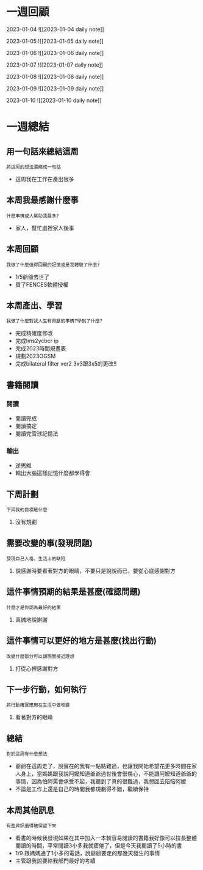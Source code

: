 # 一週回顧
2023-01-04
![[2023-01-04 daily note]]

2023-01-05
![[2023-01-05 daily note]]

2023-01-06
![[2023-01-06 daily note]]

2023-01-07
![[2023-01-07 daily note]]

2023-01-08
![[2023-01-08 daily note]]

2023-01-09
![[2023-01-09 daily note]]

2023-01-10
![[2023-01-10 daily note]]

# 一週總結
## 用一句話來總結這周
```note-brown
將這周的想法濃縮成一句話
```
- 這周我在工作在產出很多

## 本周我最感謝什麼事
```note-brown
什麼事情或人幫助我最多?
```
- 家人，幫忙處裡家人後事

## 本周回顧
```note-brown
我做了什麼值得回顧的記憶或是我體驗了什麼?
```
- 1/5爺爺去世了
- 買了FENCES軟體授權

## 本周產出、學習
```note-brown
我做了什麼對我人生有貢獻的事情?學到了什麼?
```
- 完成精確度修改
- 完成lms2ycbcr ip
- 完成2023時間規畫表
-  規劃2023OGSM
-  完成bilateral filter ver2 3x3跟3x5的更改!!
## 書籍閱讀
### 閱讀
-   閱讀完成
-   閱讀搞定
-   閱讀完雪球記憶法

### 輸出
- 逆思維
-   輸出大腦這樣記憶什麼都學得會

## 下周計劃
```note-brown
下周我的目標是什麼
```
1. 沒有規劃

## 需要改變的事(發現問題)
```note-brown
發現自己人格、生活上的缺陷
```
1. 說感謝時要看著對方的眼睛，不要只是說說而已，要從心底感謝對方

## 這件事情預期的結果是甚麼(確認問題)
```note-brown
什麼才是你認為最好的結果
```
1. 真誠地說謝謝

## 這件事情可以更好的地方是甚麼(找出行動)
```note-brown
改變什麼部分可以讓現實接近理想
```
1. 打從心裡感謝對方

 ## 下一步行動，如何執行
 ```note-brown
將行動確實應用在生活中做改變
```
1. 看著對方的眼睛

## 總結
 ```note-brown
對於這周有什麼想法
```
- 爺爺在這周走了，說實在的我有一點點難過，也讓我開始希望花更多時間在家人身上，當媽媽跟我說阿嬤知道爺爺過世後會很傷心，不能讓阿嬤知道爺爺的事情，因為怕阿罵會承受不起，我聽到了真的很難過，我想回去陪陪阿嬤
- 不論是工作上還是自己的時間我都規劃得不錯，繼續保持

## 本周其他訊息
 ```note-brown
有些資訊值得被保留下來
```
-   看書的時候我發現如果在其中加入一本較容易閱讀的書籍我好像可以拉長整體閱讀的時間，平常閱讀3小多我就疲倦了，但是今天我閱讀了5小時的書
-   1/9 跟媽媽通了1小多的電話，說爺爺要走的那幾天發生的事情
- 主管跟我說要給我部門最好的考績